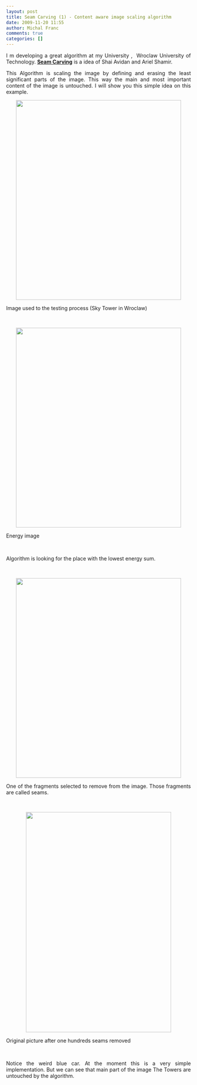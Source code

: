 ```yaml
---
layout: post
title: Seam Carving (1) - Content aware image scaling algorithm
date: 2009-11-20 11:55
author: Michal Franc
comments: true
categories: []
---
```

<p align="justify">I m developing a great algorithm at my University ,&#160; Wroclaw University of Technology. <a href="http://www.seamcarving.com/"><strong>Seam Carving</strong></a> is a idea of Shai Avidan and Ariel Shamir.</p>  <p align="justify">This Algorithm is scaling the image by defining and erasing the least significant parts of the image. This way the main and most important content of the image is untouched. I will show you this simple idea on this example.</p>  <p align="justify"><a href="http://lammichalfranc.files.wordpress.com/2009/11/skytower.jpg"><img style="display:block;float:none;margin-left:auto;margin-right:auto;" class="alignnone size-full wp-image-20" title="skytower" alt="" src="http://lammichalfranc.files.wordpress.com/2009/11/skytower.jpg" width="450" height="544" /></a></p>  <p align="justify">Image used to the testing process (Sky Tower in Wroclaw)</p>  <p align="justify">&#160;</p>  <p align="justify"><a href="http://lammichalfranc.files.wordpress.com/2009/11/dupagradient.jpg"><img style="display:block;float:none;margin-left:auto;margin-right:auto;" class="alignnone size-full wp-image-19" title="dupaGradient" alt="" src="http://lammichalfranc.files.wordpress.com/2009/11/dupagradient.jpg" width="450" height="544" /></a></p>  <p align="justify">Energy image</p>  <p align="justify">&#160;</p>  <p align="justify">Algorithm is looking for the place with the lowest energy sum.</p>  <p align="justify">&#160;</p>  <p align="justify"><a href="http://lammichalfranc.files.wordpress.com/2009/11/skytowerseam.jpg"><img style="display:block;float:none;margin-left:auto;margin-right:auto;" class="alignnone size-full wp-image-37" title="skytowerseam" alt="" src="http://lammichalfranc.files.wordpress.com/2009/11/skytowerseam.jpg" width="450" height="544" /></a></p>  <p align="justify">One of the fragments selected to remove from the image. Those fragments are called seams.</p>  <p align="justify">&#160;</p>  <p align="justify"><a href="http://lammichalfranc.files.wordpress.com/2009/11/skytowertemp.jpg"><img style="display:block;float:none;margin-left:auto;margin-right:auto;" class="alignnone size-full wp-image-21" title="skytowerTemp" alt="" src="http://lammichalfranc.files.wordpress.com/2009/11/skytowertemp.jpg" width="396" height="600" /></a></p>  <p align="justify">Original picture after one hundreds seams removed</p>  <p align="justify">&#160;</p>  <p align="justify">Notice the weird blue car. At the moment this is a very simple implementation. But we can see that main part of the image The Towers are untouched by the algorithm.</p>
